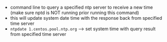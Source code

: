 - command line to query a specified ntp server to receive a new time (make sure nptd is NOT running prior running this command)
- this will update system date time with the response back from specified time server
- `ntpdate 1.centos.pool.ntp.org` —> set system time with query result from specified time server
